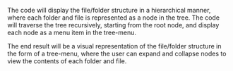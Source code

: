 The code will display the file/folder structure in a hierarchical manner, where each folder and file is represented as a node in the tree. The code will traverse the tree recursively, starting from the root node, and display each node as a menu item in the tree-menu.

The end result will be a visual representation of the file/folder structure in the form of a tree-menu, where the user can expand and collapse nodes to view the contents of each folder and file.